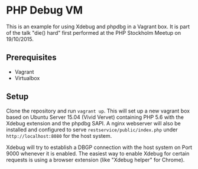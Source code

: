 # PHP Debug VM

This is an example for using Xdebug and phpdbg in a Vagrant box. It is part of the talk "die() hard" first performed at the PHP Stockholm Meetup on 19/10/2015.

## Prerequisites

- Vagrant
- Virtualbox

## Setup

Clone the repository and run ```vagrant up```. This will set up a new vagrant box based on Ubuntu Server 15.04 (Vivid Vervet) containing PHP 5.6 with the Xdebug extension and the phpdbg SAPI. A nginx webserver will also be installed and configured to serve ```restservice/public/index.php``` under ```http://localhost:8080``` for the host system.

Xdebug will try to establish a DBGP connection with the host system on Port 9000 whenever it is enabled. The easiest way to enable Xdebug for certain requests is using a browser extension (like "Xdebug helper" for Chrome).
